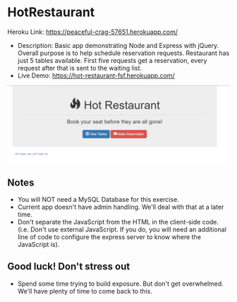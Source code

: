 # HotRestaurant

Heroku Link:  https://peaceful-crag-57651.herokuapp.com/
* Description: Basic app demonstrating Node and Express with jQuery. Overall purpose is to help schedule reservation requests. Restaurant has just 5 tables available. First five requests get a reservation, every request after that is sent to the waiting list.
* Live Demo: <https://hot-restaurant-fsf.herokuapp.com/>

![Hot Restaurant Image](Images/HotRestaurant.png)

## Notes

* You will NOT need a MySQL Database for this exercise.
* Current app doesn't have admin handling. We'll deal with that at a later time.
* Don't separate the JavaScript from the HTML in the client-side code. (i.e. Don't use external JavaScript. If you do, you will need an additional line of code to configure the express server to know where the JavaScript is).

## Good luck! Don't stress out

* Spend some time trying to build exposure. But don't get overwhelmed. We'll have plenty of time to come back to this.
